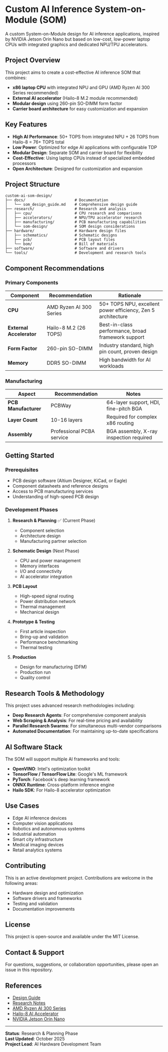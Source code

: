 # Custom AI Inference System-on-Module (SOM)

A custom System-on-Module design for AI inference applications, inspired by NVIDIA Jetson Orin Nano but based on low-cost, low-power laptop CPUs with integrated graphics and dedicated NPU/TPU accelerators.

## Project Overview

This project aims to create a cost-effective AI inference SOM that combines:
- **x86 laptop CPU** with integrated NPU and GPU (AMD Ryzen AI 300 Series recommended)
- **External AI accelerator** (Hailo-8 M.2 module recommended)
- **Modular design** using 260-pin SO-DIMM form factor
- **Carrier board architecture** for easy customization and expansion

## Key Features

- **High AI Performance**: 50+ TOPS from integrated NPU + 26 TOPS from Hailo-8 = 76+ TOPS total
- **Low Power**: Optimized for edge AI applications with configurable TDP
- **Modular Design**: Separate SOM and carrier board for flexibility
- **Cost-Effective**: Using laptop CPUs instead of specialized embedded processors
- **Open Architecture**: Designed for customization and expansion

## Project Structure

```
custom-ai-som-design/
├── docs/                      # Documentation
│   └── som_design_guide.md    # Comprehensive design guide
├── research/                  # Research and analysis
│   ├── cpu/                   # CPU research and comparisons
│   ├── accelerators/          # NPU/TPU accelerator research
│   ├── manufacturing/         # PCB manufacturing capabilities
│   └── som-design/            # SOM design considerations
├── hardware/                  # Hardware design files
│   ├── schematics/            # Schematic designs
│   ├── pcb/                   # PCB layout files
│   └── bom/                   # Bill of materials
├── software/                  # Software and drivers
└── tools/                     # Development and research tools
```

## Component Recommendations

### Primary Components

| Component | Recommendation | Rationale |
|-----------|---------------|-----------|
| **CPU** | AMD Ryzen AI 300 Series | 50+ TOPS NPU, excellent power efficiency, Zen 5 architecture |
| **External Accelerator** | Hailo-8 M.2 (26 TOPS) | Best-in-class performance, broad framework support |
| **Form Factor** | 260-pin SO-DIMM | Industry standard, high pin count, proven design |
| **Memory** | DDR5 SO-DIMM | High bandwidth for AI workloads |

### Manufacturing

| Aspect | Recommendation | Notes |
|--------|---------------|-------|
| **PCB Manufacturer** | PCBWay | 64-layer support, HDI, fine-pitch BGA |
| **Layer Count** | 10-16 layers | Required for complex x86 routing |
| **Assembly** | Professional PCBA service | BGA assembly, X-ray inspection required |

## Getting Started

### Prerequisites

- PCB design software (Altium Designer, KiCad, or Eagle)
- Component datasheets and reference designs
- Access to PCB manufacturing services
- Understanding of high-speed PCB design

### Development Phases

1. **Research & Planning** ✅ (Current Phase)
   - Component selection
   - Architecture design
   - Manufacturing partner selection

2. **Schematic Design** (Next Phase)
   - CPU and power management
   - Memory interfaces
   - I/O and connectivity
   - AI accelerator integration

3. **PCB Layout**
   - High-speed signal routing
   - Power distribution network
   - Thermal management
   - Mechanical design

4. **Prototype & Testing**
   - First article inspection
   - Bring-up and validation
   - Performance benchmarking
   - Thermal testing

5. **Production**
   - Design for manufacturing (DFM)
   - Production run
   - Quality control

## Research Tools & Methodology

This project uses advanced research methodologies including:
- **Deep Research Agents**: For comprehensive component analysis
- **Web Scraping & Analysis**: For real-time pricing and availability
- **Parallel Research Swarms**: For simultaneous multi-vendor comparisons
- **Automated Documentation**: For maintaining up-to-date specifications

## AI Software Stack

The SOM will support multiple AI frameworks and tools:
- **OpenVINO**: Intel's optimization toolkit
- **TensorFlow / TensorFlow Lite**: Google's ML framework
- **PyTorch**: Facebook's deep learning framework
- **ONNX Runtime**: Cross-platform inference engine
- **Hailo SDK**: For Hailo-8 accelerator optimization

## Use Cases

- Edge AI inference devices
- Computer vision applications
- Robotics and autonomous systems
- Industrial automation
- Smart city infrastructure
- Medical imaging devices
- Retail analytics systems

## Contributing

This is an active development project. Contributions are welcome in the following areas:
- Hardware design and optimization
- Software drivers and frameworks
- Testing and validation
- Documentation improvements

## License

This project is open-source and available under the MIT License.

## Contact & Support

For questions, suggestions, or collaboration opportunities, please open an issue in this repository.

## References

- [Design Guide](docs/som_design_guide.md)
- [Research Notes](research/)
- [AMD Ryzen AI 300 Series](https://www.amd.com/en/partner/articles/ryzen-ai-300-series-processors.html)
- [Hailo-8 AI Accelerator](https://hailo.ai/products/ai-accelerators/hailo-8-m2-ai-acceleration-module/)
- [NVIDIA Jetson Orin Nano](https://developer.nvidia.com/embedded/jetson-orin-nano-developer-kit)

---

**Status**: Research & Planning Phase  
**Last Updated**: October 2025  
**Project Lead**: AI Hardware Development Team
